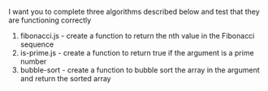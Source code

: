I want you to complete three algorithms described below and test that they are functioning correctly

1) fibonacci.js - create a function to return the nth value in the Fibonacci sequence
2) is-prime.js - create a function to return true if the argument is a prime number
3) bubble-sort - create a function to bubble sort the array in the argument and return the sorted array